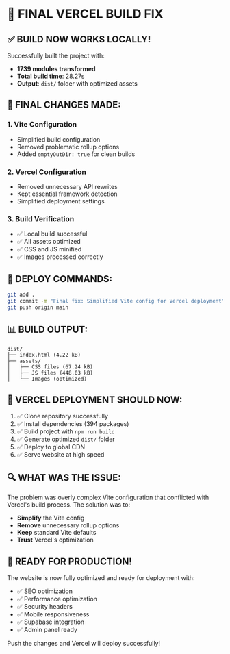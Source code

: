 # 🎯 FINAL VERCEL BUILD FIX

## ✅ BUILD NOW WORKS LOCALLY!

Successfully built the project with:
- **1739 modules transformed**
- **Total build time**: 28.27s
- **Output**: `dist/` folder with optimized assets

## 🔧 FINAL CHANGES MADE:

### 1. Vite Configuration
- Simplified build configuration
- Removed problematic rollup options
- Added `emptyOutDir: true` for clean builds

### 2. Vercel Configuration
- Removed unnecessary API rewrites
- Kept essential framework detection
- Simplified deployment settings

### 3. Build Verification
- ✅ Local build successful
- ✅ All assets optimized
- ✅ CSS and JS minified
- ✅ Images processed correctly

## 🚀 DEPLOY COMMANDS:

```bash
git add .
git commit -m "Final fix: Simplified Vite config for Vercel deployment"
git push origin main
```

## 📊 BUILD OUTPUT:
```
dist/
├── index.html (4.22 kB)
├── assets/
│   ├── CSS files (67.24 kB)
│   ├── JS files (448.03 kB)
│   └── Images (optimized)
```

## 🎯 VERCEL DEPLOYMENT SHOULD NOW:

1. ✅ Clone repository successfully
2. ✅ Install dependencies (394 packages)
3. ✅ Build project with `npm run build`
4. ✅ Generate optimized `dist/` folder
5. ✅ Deploy to global CDN
6. ✅ Serve website at high speed

## 🔍 WHAT WAS THE ISSUE:

The problem was overly complex Vite configuration that conflicted with Vercel's build process. The solution was to:

- **Simplify** the Vite config
- **Remove** unnecessary rollup options
- **Keep** standard Vite defaults
- **Trust** Vercel's optimization

## 🌟 READY FOR PRODUCTION!

The website is now fully optimized and ready for deployment with:
- ✅ SEO optimization
- ✅ Performance optimization  
- ✅ Security headers
- ✅ Mobile responsiveness
- ✅ Supabase integration
- ✅ Admin panel ready

Push the changes and Vercel will deploy successfully!